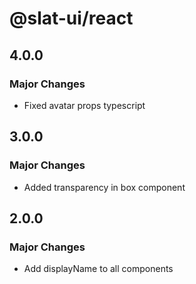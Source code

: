 # @slat-ui/react

## 4.0.0

### Major Changes

- Fixed avatar props typescript

## 3.0.0

### Major Changes

- Added transparency in box component

## 2.0.0

### Major Changes

- Add displayName to all components
